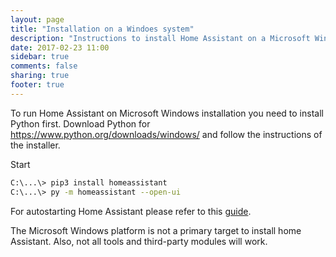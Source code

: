 ```yaml
---
layout: page
title: "Installation on a Windoes system"
description: "Instructions to install Home Assistant on a Microsoft Windows system."
date: 2017-02-23 11:00
sidebar: true
comments: false
sharing: true
footer: true
---
```


To run Home Assistant on Microsoft Windows installation you need to install Python first. Download Python for https://www.python.org/downloads/windows/ and follow the instructions of the installer.

Start 

```bash
C:\...\> pip3 install homeassistant
C:\...\> py -m homeassistant --open-ui
```

For autostarting Home Assistant please refer to this [guide](https://community.home-assistant.io/t/autostart-on-windows/3504).

<p class='note warning'>
The Microsoft Windows platform is not a primary target to install home Assistant. Also, not all tools and third-party modules will work.
</p>
